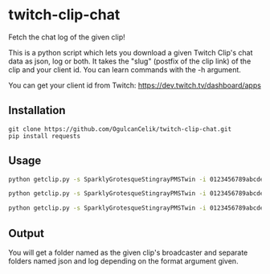 # twitch-clip-chat

Fetch the chat log of the given clip!

This is a python script which lets you download a given Twitch Clip's chat data as json, log or both. It takes the "slug" (postfix of the clip link) of the clip and your client id. You can learn commands with the -h argument.

You can get your client id from Twitch: https://dev.twitch.tv/dashboard/apps

## Installation
```
git clone https://github.com/OgulcanCelik/twitch-clip-chat.git
pip install requests

```

## Usage

```bash
python getclip.py -s SparklyGrotesqueStingrayPMSTwin -i 0123456789abcdefghijABCDEFGHIJ 
```

```bash
python getclip.py -s SparklyGrotesqueStingrayPMSTwin -i 0123456789abcdefghijABCDEFGHIJ -f json
```

```bash
python getclip.py -s SparklyGrotesqueStingrayPMSTwin -i 0123456789abcdefghijABCDEFGHIJ -f log
```

## Output

You will get a folder named as the given clip's broadcaster and separate folders named json and log depending on the format argument given. 